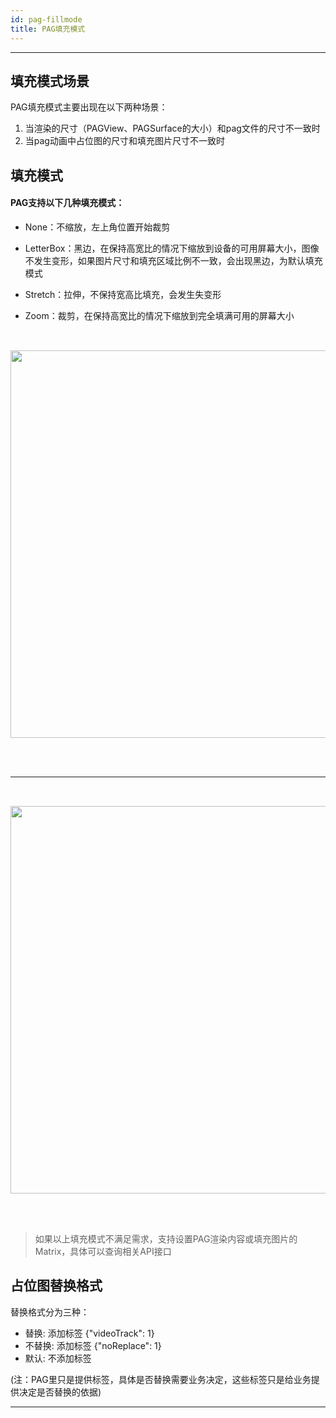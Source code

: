 ```yaml
---
id: pag-fillmode
title: PAG填充模式
---
```

---
## 填充模式场景
PAG填充模式主要出现在以下两种场景：
1. 当渲染的尺寸（PAGView、PAGSurface的大小）和pag文件的尺寸不一致时
2. 当pag动画中占位图的尺寸和填充图片尺寸不一致时

## 填充模式
#### PAG支持以下几种填充模式：

+  None：不缩放，左上角位置开始裁剪

+  LetterBox：黑边，在保持高宽比的情况下缩放到设备的可用屏幕大小，图像不发生变形，如果图片尺寸和填充区域比例不一致，会出现黑边，为默认填充模式

+  Stretch：拉伸，不保持宽高比填充，会发生失变形

+  Zoom：裁剪，在保持高宽比的情况下缩放到完全填满可用的屏幕大小

<img 
  src='https://pagio-1251316161.cos.ap-nanjing.myqcloud.com/img/docs/pag_fillmode.jpeg' 
  style='width: 620px; margin: 32px 0 48px 0' 
/>

---
<img 
  src='https://pagio-1251316161.cos.ap-nanjing.myqcloud.com/img/docs/image_fill_setting.jpg' 
  style='width: 620px; margin: 32px 0 48px 0' 
/>

> 如果以上填充模式不满足需求，支持设置PAG渲染内容或填充图片的Matrix，具体可以查询相关API接口

## 占位图替换格式
替换格式分为三种：</br>
+ 替换: 添加标签 {"videoTrack": 1} </br>
+ 不替换: 添加标签 {"noReplace": 1}</br>
+ 默认: 不添加标签</br>

(注：PAG里只是提供标签，具体是否替换需要业务决定，这些标签只是给业务提供决定是否替换的依据)

---